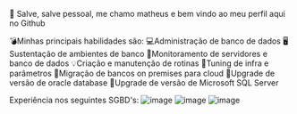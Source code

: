 👋 Salve, salve pessoal, me chamo matheus e bem vindo ao meu perfil aqui no Github

💣Minhas principais habilidades são: 
💻Administração de banco de dados
🖥Sustentação de ambientes de banco
🔎Monitoramento de servidores e banco de dados
💡Criação e manutenção de rotinas
🧬Tuning de infra e parâmetros
💾Migração de bancos on premises para cloud
🔺Upgrade de versão de oracle database
🔺Upgrade de versão de Microsoft SQL Server


 Experiência nos seguintes SGBD's:
 ![image](https://user-images.githubusercontent.com/67348204/226790351-5212e8ef-8474-453b-8bbf-75cc96e90423.png) ![image](https://user-images.githubusercontent.com/67348204/226790404-859dc98c-4835-4c03-b439-9e952986ad47.png) ![image](https://user-images.githubusercontent.com/67348204/226791038-ae03bafc-c157-4634-a3f9-798b0d88f3d1.png)



 
